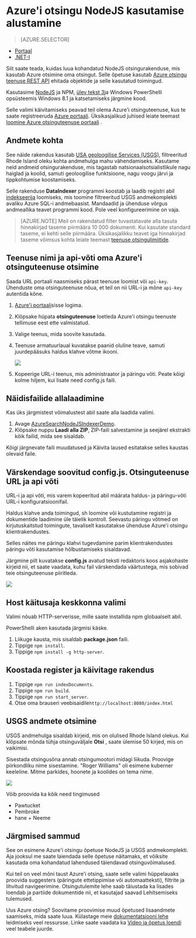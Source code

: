 <properties
    pageTitle="Azure'i otsingu NodeJS alustamine | Microsoft Azure'i | Majutatud pilveteenuses otsing"
    description="Tutvustavad koostamise otsingurakenduse, klõpsake otsingu majutatud pilveteenus Azure kasutamine NodeJS oma programmeerimiskeel."
    services="search"
    documentationCenter=""
    authors="EvanBoyle"
    manager="pablocas"
    editor="v-lincan"/>

<tags
    ms.service="search"
    ms.devlang="na"
    ms.workload="search"
    ms.topic="hero-article"
    ms.tgt_pltfrm="na"
    ms.date="07/14/2016"
    ms.author="evboyle"/>

# <a name="get-started-with-azure-search-in-nodejs"></a>Azure'i otsingu NodeJS kasutamise alustamine
> [AZURE.SELECTOR]
- [Portaal](search-get-started-portal.md)
- [.NET-I](search-howto-dotnet-sdk.md)

Siit saate teada, kuidas luua kohandatud NodeJS otsingurakenduse, mis kasutab Azure otsimine oma otsingut. Selle õpetuse kasutab [Azure otsingu teenuse REST API](https://msdn.microsoft.com/library/dn798935.aspx) ehitada objektide ja selle kasutatud toimingud.

Kasutasime [NodeJS](https://nodejs.org) ja NPM, [ülev tekst 3](http://www.sublimetext.com/3)ja Windows PowerShelli opsüsteemis Windows 8.1 ja katsetamiseks järgmine kood.

Selle valimi käivitamiseks peavad teil olema Azure'i otsinguteenuse, kus te saate registreeruda [Azure portaali](https://portal.azure.com). Üksikasjalikud juhised leiate teemast [loomine Azure otsinguteenuse portaali](search-create-service-portal.md) .

## <a name="about-the-data"></a>Andmete kohta

See näide rakendus kasutab [USA geoloogilise Services (USGS)](http://geonames.usgs.gov/domestic/download_data.htm), filtreeritud Rhode Island oleku kohta andmehulga mahu vähendamiseks. Kasutame neid andmeid otsingurakenduse, mis tagastab natsionaalsotsialistlikule nagu haiglad ja koolid, samuti geoloogilise funktsioone, nagu voogu järvi ja tippkohtumise koostamiseks.

Selle rakenduse **DataIndexer** programmi koostab ja laadib registri abil [indekseerija](https://msdn.microsoft.com/library/azure/dn798918.aspx) loomiseks, mis toomine filtreeritud USGS andmekomplekti avaliku Azure SQL-i andmebaasist. Mandaadid ja ühenduse võrgus andmeallika teavet programmi kood. Pole veel konfigureerimine on vaja.

> [AZURE.NOTE] Meil on rakendatud filter tuvastatavate alla tasuta hinnakirjad taseme piirmäära 10 000 dokumenti. Kui kasutate standard taseme, ei kehti selle piirmäära. Üksikasjalikku teavet iga hinnakirjad taseme võimsus kohta leiate teemast [teenuse otsingulimiitide](search-limits-quotas-capacity.md).


<a id="sub-2"></a>
## <a name="find-the-service-name-and-api-key-of-your-azure-search-service"></a>Teenuse nimi ja api-võti oma Azure'i otsinguteenuse otsimine

Saada URL portaali naasmiseks pärast teenuse loomist või `api-key`. Ühenduste oma otsinguteenuse nõua, et teil on nii URL-i ja mõne `api-key` autentida kõne.

1. [Azure'i portaali](https://portal.azure.com)sisse logima.
2. Klõpsake hüpata **otsinguteenuse** loetleda Azure'i otsingu teenuste tellimuse eest ette valmistatud.
3. Valige teenus, mida soovite kasutada.
4. Teenuse armatuurlaual kuvatakse paanid oluline teave, samuti juurdepääsuks haldus klahve võtme ikooni.

    ![][3]

5. Kopeerige URL-i teenus, mis administraator ja päringu võti. Peate kõigi kolme hiljem, kui lisate need config.js faili.

## <a name="download-the-sample-files"></a>Näidisfailide allalaadimine

Kas üks järgmistest võimalustest abil saate alla laadida valimi.

1. Avage [AzureSearchNodeJSIndexerDemo](https://github.com/AzureSearch/AzureSearchNodeJSIndexerDemo).
2. Klõpsake nuppu **Laadi alla ZIP**, ZIP-faili salvestamine ja seejärel ekstrakti kõik failid, mida see sisaldab.

Kõigi järgnevate faili muudatused ja Käivita laused esitatakse selles kaustas olevaid faile.


## <a name="update-the-configjs-with-your-search-service-url-and-api-key"></a>Värskendage soovitud config.js. Otsinguteenuse URL ja api võti

URL-i ja api võti, mis varem kopeeritud abil määrata haldus- ja päringu-võti URL-i konfiguratsioonifail.

Haldus klahve anda toimingud, sh loomine või kustutamine registri ja dokumentide laadimine üle täielik kontroll. Seevastu päringu võtmed on kirjutuskaitstud toimingute, tavaliselt kasutatakse ühenduse Azure'i otsingu klientrakendustes.

Selles näites me päringu klahvi tugevdamine parim klientrakendustes päringu võti kasutamise hõlbustamiseks sisaldavad.

Järgmine pilt kuvatakse **config.js** avatud teksti redaktoris koos asjakohaste kirjeid nii, et saate vaadata, kuhu fail värskendada väärtustega, mis sobivad teie otsinguteenuse piiritleda.

![][5]


## <a name="host-a-runtime-environment-for-the-sample"></a>Host käitusaja keskkonna valimi

Valimi nõuab HTTP-serverisse, mille saate installida npm globaalselt abil.

PowerShelli aken kasutada järgmisi käske.

1. Liikuge kausta, mis sisaldab **package.json** faili.
2. Tippige `npm install`.
2. Tippige `npm install -g http-server`.

## <a name="build-the-index-and-run-the-application"></a>Koostada register ja käivitage rakendus

1. Tippige `npm run indexDocuments`.
2. Tippige `npm run build`.
3. Tippige `npm run start_server`.
4. Otse oma brauseri veebisaidile`http://localhost:8080/index.html`

## <a name="search-on-usgs-data"></a>USGS andmete otsimine

USGS andmehulga sisaldab kirjeid, mis on olulised Rhode Island olekus. Kui klõpsate mõnda tühja otsinguväljale **Otsi** , saate ülemise 50 kirjed, mis on vaikimisi.

Sisestada otsingusõna annab otsingumootori midagi liikuda. Proovige piirkondliku nime sisestamine. "Roger Williams" oli esimene kuberner keeleline. Mitme parkides, hoonete ja koolides on tema nime.

![][9]

Võib proovida ka kõik need tingimused

- Pawtucket
- Pembroke
- hane + Neeme


## <a name="next-steps"></a>Järgmised sammud

See on esimene Azure'i otsingu õpetuse NodeJS ja USGS andmekomplekti. Aja jooksul me saate laiendada selle õpetuse näitamaks, et võiksite kasutada oma kohandatud lahendused täiendavad otsinguvõimalused.

Kui teil on veel mõni taust Azure'i otsing, saate selle valimi hüppelauaks proovida suggesters (päringute ettetippimise või automaatteksti), filtrite ja lihvitud navigeerimine. Otsingutulemite lehe saab täiustada ka lisades loendab ja partiide dokumentide nii, et kasutajad saavad Lehitsemiseks tulemused.

Uus Azure otsing? Soovitame proovimise muud õpetused lisaandmete saamiseks, mida saate luua. Külastage meie [dokumentatsiooni lehe](https://azure.microsoft.com/documentation/services/search/) leidmiseks veel ressursse. Linke saate vaadata ka [Video ja õpetus loendi](search-video-demo-tutorial-list.md) veel teabele juurde.

<!--Image references-->
[1]: ./media/search-get-started-nodejs/create-search-portal-1.PNG
[2]: ./media/search-get-started-nodejs/create-search-portal-2.PNG
[3]: ./media/search-get-started-nodejs/create-search-portal-3.PNG
[5]: ./media/search-get-started-nodejs/AzSearch-NodeJS-configjs.png
[9]: ./media/search-get-started-nodejs/rogerwilliamsschool.png
